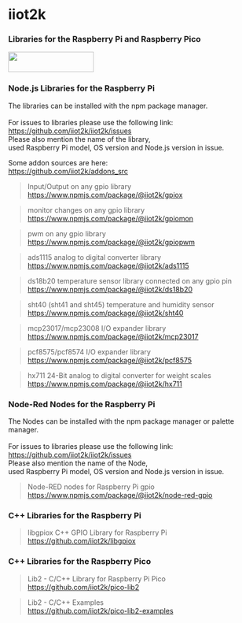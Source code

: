 # iiot2k

### Libraries for the Raspberry Pi and Raspberry Pico

<a href="https://www.buymeacoffee.com/iiot2ka" target="_blank"><img src="https://cdn.buymeacoffee.com/buttons/default-blue.png" height="41" width="174"></a><br>

### Node.js Libraries for the Raspberry Pi
The libraries can be installed with the npm package manager.<br>
<br>
For issues to libraries please use the following link:<br>
https://github.com/iiot2k/iiot2k/issues<br>
Please also mention the name of the library,<br>
used Raspberry Pi model, OS version and Node.js version in issue.<br>

Some addon sources are here:<br>
https://github.com/iiot2k/addons_src<br>

>Input/Output on any gpio library<br>
https://www.npmjs.com/package/@iiot2k/gpiox<br>

>monitor changes on any gpio library<br>
https://www.npmjs.com/package/@iiot2k/gpiomon

>pwm on any gpio library<br>
https://www.npmjs.com/package/@iiot2k/gpiopwm

>ads1115 analog to digital converter library<br>
https://www.npmjs.com/package/@iiot2k/ads1115

>ds18b20 temperature sensor library connected on any gpio pin<br>
https://www.npmjs.com/package/@iiot2k/ds18b20<br>

>sht40 (sht41 and sht45) temperature and humidity sensor<br>
https://www.npmjs.com/package/@iiot2k/sht40<br>

>mcp23017/mcp23008 I/O expander library<br>
https://www.npmjs.com/package/@iiot2k/mcp23017<br>

>pcf8575/pcf8574 I/O expander library<br>
https://www.npmjs.com/package/@iiot2k/pcf8575<br>

>hx711 24-Bit analog to digital converter for weight scales<br>
https://www.npmjs.com/package/@iiot2k/hx711<br>

### Node-Red Nodes for the Raspberry Pi
The Nodes can be installed with the npm package manager or palette manager.<br>
<br>
For issues to libraries please use the following link:<br>
https://github.com/iiot2k/iiot2k/issues<br>
Please also mention the name of the Node,<br>
used Raspberry Pi model, OS version and Node.js version in issue.<br>

>Node-RED nodes for Raspberry Pi gpio<br>
https://www.npmjs.com/package/@iiot2k/node-red-gpio<br>

### C++ Libraries for the Raspberry Pi
>libgpiox C++ GPIO Library for Raspberry Pi<br>
https://github.com/iiot2k/libgpiox<br>

### C++ Libraries for the Raspberry Pico

>Lib2 - C/C++ Library for Raspberry Pi Pico<br>
https://github.com/iiot2k/pico-lib2<br>

>Lib2 - C/C++ Examples<br>
https://github.com/iiot2k/pico-lib2-examples<br>

